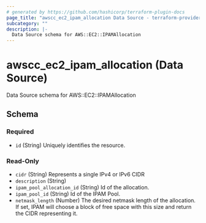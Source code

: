 ```yaml
---
# generated by https://github.com/hashicorp/terraform-plugin-docs
page_title: "awscc_ec2_ipam_allocation Data Source - terraform-provider-awscc"
subcategory: ""
description: |-
  Data Source schema for AWS::EC2::IPAMAllocation
---
```


# awscc_ec2_ipam_allocation (Data Source)

Data Source schema for AWS::EC2::IPAMAllocation



<!-- schema generated by tfplugindocs -->
## Schema

### Required

- `id` (String) Uniquely identifies the resource.

### Read-Only

- `cidr` (String) Represents a single IPv4 or IPv6 CIDR
- `description` (String)
- `ipam_pool_allocation_id` (String) Id of the allocation.
- `ipam_pool_id` (String) Id of the IPAM Pool.
- `netmask_length` (Number) The desired netmask length of the allocation. If set, IPAM will choose a block of free space with this size and return the CIDR representing it.


